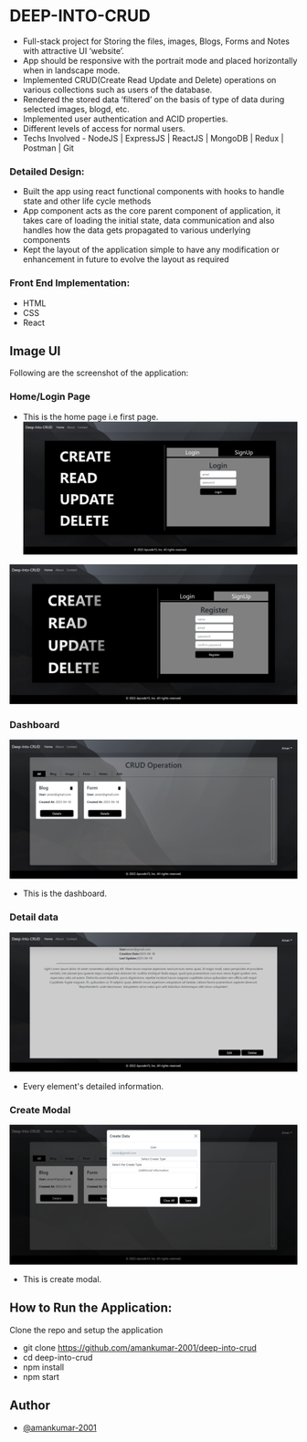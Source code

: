 
# DEEP-INTO-CRUD

- Full-stack project for Storing the files, images, Blogs, Forms and Notes with attractive UI ‘website’.
- App should be responsive with the portrait mode and placed horizontally when in landscape mode.
- Implemented CRUD(Create Read Update and Delete) operations on various collections such as users of the database.
- Rendered the stored data ‘filtered’ on the basis of type of data during selected images, blogd, etc.
- Implemented user authentication and ACID properties.
- Different levels of access for normal users.
- Techs Involved - NodeJS | ExpressJS | ReactJS | MongoDB | Redux | Postman | Git



### Detailed Design:

- Built the app using react functional components with hooks to handle state and other life cycle methods
- App component acts as the core parent component of application, it takes care of loading the initial state, data communication and also handles how the data gets propagated to various underlying components
- Kept the layout of the application simple to have any modification or enhancement in future to evolve the layout as required

### Front End Implementation:

- HTML
- CSS
- React

## Image UI
Following are the screenshot of the application:

### Home/Login Page
- This is the home page i.e first page.
![alt text](./Home-login.png)

![alt text](./Home-register.png)

### Dashboard
![alt text](./Dashboard.png)
- This is the dashboard.

### Detail data
![alt text](./detail-data.png)
- Every element's detailed information.

### Create Modal
![alt text](./create-model.png)
- This is create modal.

<!-- ### Register Page
![alt text](./client/public/registerPage.png)
- This is the register page.

### Home Page
![alt text](./client/public/homePage.png)
- This is the home page.

### Admin Panel Page
![alt text](./client/public/adminPanel.png)
- This is the Admin Panel page which is only for admins only. -->

## How to Run the Application:

Clone the repo and setup the application

- git clone https://github.com/amankumar-2001/deep-into-crud
- cd deep-into-crud
- npm install
- npm start


## Author

- [@amankumar-2001](https://www.github.com/amankumar-2001)


